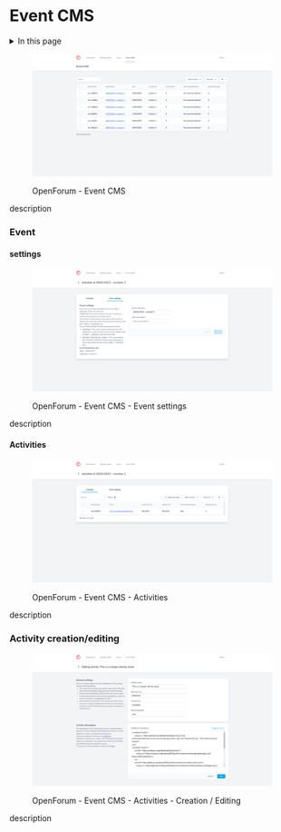 # Event CMS

<details>

<summary>In this page</summary>

[Event: settings](event-cms.md#settings)

[Event: activities](event-cms.md#activities)

[Activity: creation/editing](event-cms.md#activity-creation-editing)

</details>

<figure><img src="../.gitbook/assets/image (2).png" alt=""><figcaption><p>OpenForum - Event CMS</p></figcaption></figure>

description

### Event

#### settings

<figure><img src="../.gitbook/assets/image.png" alt=""><figcaption><p>OpenForum - Event CMS - Event settings</p></figcaption></figure>

description

#### Activities

<figure><img src="../.gitbook/assets/image (1).png" alt=""><figcaption><p>OpenForum - Event CMS - Activities</p></figcaption></figure>

description

### Activity creation/editing

<figure><img src="../.gitbook/assets/image (3).png" alt=""><figcaption><p>OpenForum - Event CMS - Activities - Creation / Editing</p></figcaption></figure>

description
